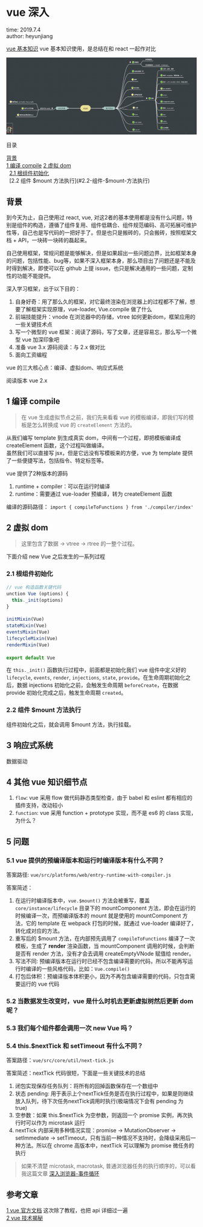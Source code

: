 # vue 深入

time: 2019.7.4  
author: heyunjiang

[vue 基本知识](react/react-vs-vue.md) vue 基本知识使用，是总结在和 react 一起作对比

![vue 知识技能图](../images/vue.png)

目录

[背景](#背景)  
[1 编译 compile](#1-编译-compile)
[2 虚拟 dom](#2-虚拟-dom)  
&nbsp;&nbsp;[2.1 根组件初始化](#2.1-根组件初始化)  
&nbsp;&nbsp;[2.2 组件 $mount 方法执行](#2.2-组件-$mount-方法执行)  

## 背景

到今天为止，自己使用过 react, vue, 对这2者的基本使用都是没有什么问题，特别是组件的构造，遵循了组件复用、组件低耦合、组件规范编码、高可拓展可维护性等，自己也是写代码的一把好手了。但是也只是搬砖的，只会搬砖，按照框架文档 + API，一块砖一块砖的磊起来。  

自己使用框架，常规问题是能够解决，但是如果超出一些问题边界，比如框架本身的问题，包括性能、bug等，如果不深入框架本身，那么项目出了问题还是不能及时得到解决，即使可以在 github 上提 issue，也只是解决通用的一些问题，定制性的功能不能提供。

深入学习框架，出于以下目的：  
1. 自身好奇：用了那么久的框架，对它最终渲染在浏览器上的过程都不了解，想要了解框架实现原理，vue-loader, Vue.compile 做了什么
2. 前端技能提升：vnode 在浏览器中的存储，vtree 如何更新dom，框架应用的一些关键技术点
3. 写一个微型的 vue 框架：阅读了源码，写了文章，还是容易忘，那么写一个微型 vue 加深印象吧
4. 准备 vue 3.x 源码阅读：与 2.x 做对比
5. 面向工资编程

vue 的三大核心点：编译、虚拟dom、响应式系统

阅读版本 vue 2.x

## 1 编译 compile

> 在 vue 生成虚拟节点之前，我们先来看看 vue 的模板编译，即我们写的模板是怎么转换成 vue 的 `createElement` 方法的。

从我们编写 template 到生成真实 dom，中间有一个过程，即把模板编译成 createElement 函数，这个过程叫做编译。  
虽然我们可以直接写 jsx，但是它远没有写模板来的方便，vue 为 template 提供了一些便捷写法，包括指令、特定标签等。

vue 提供了2种版本的源码

1. runtime + compiler：可以在运行时编译
2. runtime：需要通过 vue-loader 预编译，转为 createElement 函数

编译的源码路径： `import { compileToFunctions } from './compiler/index'`

## 2 虚拟 dom

> 这里包含了数据 -> vtree -> rtree 的一整个过程。

下面介绍 new Vue 之后发生的一系列过程

### 2.1 根组件初始化

```javascript
// vue 构造函数关键代码
unction Vue (options) {
  this._init(options)
}

initMixin(Vue)
stateMixin(Vue)
eventsMixin(Vue)
lifecycleMixin(Vue)
renderMixin(Vue)

export default Vue
```

在 `this._init()` 函数执行过程中，前面都是初始化我们 vue 组件中定义好的 `lifecycle`, `events`, `render`, `injections`, `state`, `provide`。在生命周期初始化之后，数据 injections 初始化之前，会触发生命周期 `beforeCreate`，在数据 provide 初始化完成之后，触发生命周期 `created`。

### 2.2 组件 $mount 方法执行

组件初始化之后，就会调用 $mount 方法，执行挂载。

## 3 响应式系统

数据驱动

## 4 其他 vue 知识细节点

1. `flow`: vue 采用 flow 做代码静态类型检查，由于 babel 和 eslint 都有相应的插件支持，改动较小
2. `function`: vue 采用 function + prototype 实现，而不是 es6 的 class 实现，为什么？

## 5 问题

### 5.1 vue 提供的预编译版本和运行时编译版本有什么不同？

答案路径: `vue/src/platforms/web/entry-runtime-with-compiler.js`

答案简述： 
1. 在运行时编译版本中，`vue.$mount()` 方法会被重写，覆盖 `core/instance/lifecycle` 目录下的 mountComponent 方法，即会在运行的时候编译一次，而预编译版本的 mount 就是使用的 mountComponent 方法，它的 template 在 webpack 打包的时候，就通过 vue-loader 编译好了，转化成对应的方法。  
2. 重写后的 $mount 方法，在内部预先调用了 `compileToFunctions` 编译了一次模板，生成了 **render** 渲染函数，当 mountComponent 调用的时候，会判断是否有 render 方法，没有才会去调用 createEmptyVNode 赋值给 render。
3. 写法不同: 预编译版本在运行时已经不包含编译需要的代码，所以不能再写运行时编译的一些风格代码，比如：`Vue.compile()`
4. 打包后体积：预编译版本体积更小，因为不再包含编译需要的代码，只包含需要运行的 vue 代码

### 5.2 当数据发生改变时，vue 是什么时机去更新虚拟树然后更新 dom 呢？

### 5.3 我们每个组件都会调用一次 new Vue 吗？

### 5.4 this.$nextTick 和 setTimeout 有什么不同？

答案路径：`vue/src/core/util/next-tick.js`

答案简述：nextTick 代码很短，下面是一些关键技术的总结

1. 闭包实现保存任务队列：将所有的回掉函数保存在一个数组中
2. 状态 pending: 用于表示上个nextTick任务是否在执行过程中，如果是则继续放入队列，待下次任务nextTick调用时执行(极端情况下会有 pending 为 true)
3. 空参数：如果 this.$nextTick 为空参数，则返回一个 promise 实例，再次执行时可以作为 microtask 运行
4. nextTick 内部采用多种情况实现：promise -> MutationObserver -> setImmediate -> setTimeout，只有当前一种情况不支持时，会降级采用后一种方法。所以在 chrome 高版本中，nextTick 可以理解为 promise 微任务的执行

> 如果不清楚 microtask, macrotask, 普通浏览器任务的执行顺序的，可以看我这篇文章 [深入浏览器-事件循环](../browser/深入浏览器-事件循环.md)

## 参考文章

[1 vue 官方文档](https://cn.vuejs.org/v2/guide/) 这次除了教程，也把 api 详细过一遍  
[2 vue 技术揭秘](https://ustbhuangyi.github.io/vue-analysis/)